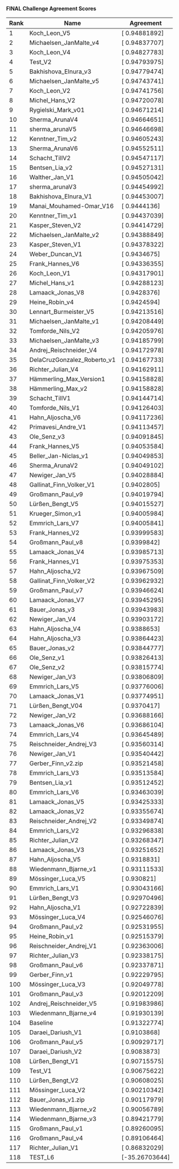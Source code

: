 **FINAL Challenge Agreement Scores**



|Rank|Name|Agreement|
|----|-----|---|
|1|Koch_Leon_V5|[ 0.94881892]|
|2|Michaelsen_JanMalte_v4|[ 0.94837707]|
|3|Koch_Leon_V4|[ 0.94827783]|
|4|Test_V2|[ 0.94793975]|
|5|Bakhishova_Elnura_v3|[ 0.94779474]|
|6|Michaelsen_JanMalte_v5|[ 0.94743741]|
|7|Koch_Leon_V2|[ 0.94741756]|
|8|Michel_Hans_V2|[ 0.94720078]|
|9|Rygielski_Mark_v01|[ 0.94671214]|
|10|Sherma_ArunaV4|[ 0.94664651]|
|11|sherma_arunaV5|[ 0.94646698]|
|12|Kenntner_Tim_v2|[ 0.94605243]|
|13|Sherma_ArunaV6|[ 0.94552511]|
|14|Schacht_TillV2|[ 0.94547117]|
|15|Bentsen_Lia_v2|[ 0.94527131]|
|16|Walther_Jan_V1|[ 0.94505042]|
|17|sherma_arunaV3|[ 0.94454992]|
|18|Bakhishova_Elnura_V1|[ 0.94453007]|
|19|Manai_Mouhamed-Omar_V16|[ 0.9444136]|
|20|Kenntner_Tim_v1|[ 0.94437039]|
|21|Kasper_Steven_V2|[ 0.94414729]|
|22|Michaelsen_JanMalte_v2|[ 0.94388849]|
|23|Kasper_Steven_V1|[ 0.94378322]|
|24|Weber_Duncan_V1|[ 0.9434675]|
|25|Frank_Hannes_V6|[ 0.94336355]|
|26|Koch_Leon_V1|[ 0.94317901]|
|27|Michel_Hans_v1|[ 0.94288123]|
|28|Lamaack_Jonas_V8|[ 0.9428376]|
|29|Heine_Robin_v4|[ 0.9424594]|
|30|Lennart_Burmeister_V5|[ 0.94213516]|
|31|Michaelsen_JanMalte_v1|[ 0.94208449]|
|32|Tomforde_Nils_V2|[ 0.94205976]|
|33|Michaelsen_JanMalte_v3|[ 0.94185799]|
|34|Andrej_Reischneider_V4|[ 0.94172978]|
|35|DelaCruzGonzalez_Roberto_v1|[ 0.94167733]|
|36|Richter_Julian_V4|[ 0.94162911]|
|37|Hämmerling_Max_Version1|[ 0.94158828]|
|38|Hämmerling_Max_v2|[ 0.94158828]|
|39|Schacht_TillV1|[ 0.94144714]|
|40|Tomforde_Nils_V1|[ 0.94126403]|
|41|Hahn_Aljoscha_V6|[ 0.94117236]|
|42|Primavesi_Andre_V1|[ 0.94113457]|
|43|Ole_Senz_v3|[ 0.94091845]|
|44|Frank_Hannes_V5|[ 0.94053584]|
|45|Beller_Jan-Niclas_v1|[ 0.94049853]|
|46|Sherma_ArunaV2|[ 0.94049102]|
|47|Newiger_Jan_V5|[ 0.94028884]|
|48|Gallinat_Finn_Volker_V1|[ 0.9402805]|
|49|Großmann_Paul_v9|[ 0.94019794]|
|50|Lürßen_Bengt_V5|[ 0.94015527]|
|51|Krueger_Simon_v1|[ 0.94005984]|
|52|Emmrich_Lars_V7|[ 0.94005841]|
|53|Frank_Hannes_V2|[ 0.93999583]|
|54|Großmann_Paul_v8|[ 0.9399842]|
|55|Lamaack_Jonas_V4|[ 0.93985713]|
|56|Frank_Hannes_V1|[ 0.93975353]|
|57|Hahn_Aljoscha_V2|[ 0.93967509]|
|58|Gallinat_Finn_Volker_V2|[ 0.93962932]|
|59|Großmann_Paul_v7|[ 0.93946624]|
|60|Lamaack_Jonas_V7|[ 0.93945295]|
|61|Bauer_Jonas_v3|[ 0.93943983]|
|62|Newiger_Jan_V4|[ 0.93903172]|
|63|Hahn_Aljoscha_V4|[ 0.9388653]|
|64|Hahn_Aljoscha_V3|[ 0.93864423]|
|65|Bauer_Jonas_v2|[ 0.93844777]|
|66|Ole_Senz_v1|[ 0.93826413]|
|67|Ole_Senz_v2|[ 0.93815774]|
|68|Newiger_Jan_V3|[ 0.93806809]|
|69|Emmrich_Lars_V5|[ 0.93776006]|
|70|Lamaack_Jonas_V1|[ 0.93774951]|
|71|Lürßen_Bengt_V04|[ 0.9370417]|
|72|Newiger_Jan_V2|[ 0.93688166]|
|73|Lamaack_Jonas_V6|[ 0.93686104]|
|74|Emmrich_Lars_V4|[ 0.93645489]|
|75|Reischneider_Andrej_V3|[ 0.93560314]|
|76|Newiger_Jan_V1|[ 0.93540442]|
|77|Gerber_Finn_v2.zip|[ 0.93521458]|
|78|Emmrich_Lars_V3|[ 0.93513584]|
|79|Bentsen_Lia_v1|[ 0.93512452]|
|80|Emmrich_Lars_V6|[ 0.93463039]|
|81|Lamaack_Jonas_V5|[ 0.93425333]|
|82|Lamaack_Jonas_V2|[ 0.93355674]|
|83|Reischneider_Andrej_V2|[ 0.93349874]|
|84|Emmrich_Lars_V2|[ 0.93296838]|
|85|Richter_Julian_V2|[ 0.93268347]|
|86|Lamaack_Jonas_V3|[ 0.93251652]|
|87|Hahn_Aljoscha_V5|[ 0.9318831]|
|88|Wiedenmann_Bjarne_v1|[ 0.93111533]|
|89|Mössinger_Luca_V5|[ 0.930821]|
|90|Emmrich_Lars_V1|[ 0.93043166]|
|91|Lürßen_Bengt_V3|[ 0.92970496]|
|92|Hahn_Aljoscha_V1|[ 0.92722839]|
|93|Mössinger_Luca_V4|[ 0.92546076]|
|94|Großmann_Paul_v2|[ 0.92531955]|
|95|Heine_Robin_v1|[ 0.92515379]|
|96|Reischneider_Andrej_V1|[ 0.92363006]|
|97|Richter_Julian_V3|[ 0.92338175]|
|98|Großmann_Paul_v6|[ 0.92337871]|
|99|Gerber_Finn_v1|[ 0.92229795]|
|100|Mössinger_Luca_V3|[ 0.92049778]|
|101|Großmann_Paul_v3|[ 0.92012209]|
|102|Andrej_Reischneider_V5|[ 0.91983986]|
|103|Wiedenmann_Bjarne_v4|[ 0.91930139]|
|104|Baseline|[ 0.91322774]|
|105|Daraei_Dariush_V1|[ 0.9103868]|
|106|Großmann_Paul_v5|[ 0.90929717]|
|107|Daraei_Dariush_V2|[ 0.9083873]|
|108|Lürßen_Bengt_V1|[ 0.90715575]|
|109|Test_V1|[ 0.90675622]|
|110|Lürßen_Bengt_V2|[ 0.90608025]|
|111|Mössinger_Luca_V2|[ 0.90210342]|
|112|Bauer_Jonas_v1.zip|[ 0.90117979]|
|113|Wiedenmann_Bjarne_v2|[ 0.90056789]|
|114|Wiedenmann_Bjarne_v3|[ 0.89421779]|
|115|Großmann_Paul_v1|[ 0.89260095]|
|116|Großmann_Paul_v4|[ 0.89106464]|
|117|Richter_Julian_V1|[ 0.86832029]|
|118|TEST_L6|[-35.26703644]|
